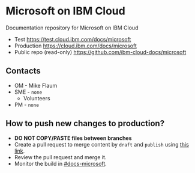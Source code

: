 # Microsoft on IBM Cloud

Documentation repository for Microsoft on IBM Cloud

* Test https://test.cloud.ibm.com/docs/microsoft
* Production https://cloud.ibm.com/docs/microsoft
* Public repo (read-only) https://github.com/ibm-cloud-docs/microsoft

## Contacts

* OM - Mike Flaum
* SME - `none`
  * Volunteers
* PM - `none`

## How to push new changes to production?

* **DO NOT COPY/PASTE files between branches**
* Create a pull request to merge content by `draft` and `publish` using [this link](https://github.ibm.com/cloud-docs/microsoft/compare/publish...draft?expand=1#files_bucket).
* Review the pull request and merge it.
* Monitor the build in [#docs-microsoft](https://ibm-cloudplatform.slack.com/archives/C01TQD8PEAG).
